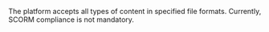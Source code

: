The platform accepts all types of content in specified file formats. Currently, SCORM compliance is not mandatory.
